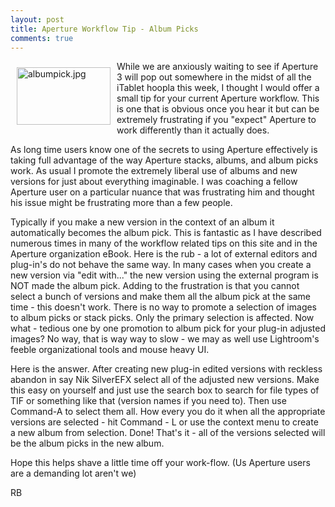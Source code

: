```yaml
---
layout: post
title: Aperture Workflow Tip - Album Picks
comments: true
---
```

<a rel="lightbox" href="/wp-content/uploads/2010/01/albumpick.jpg"><img title="albumpick.jpg" src="/wp-content/uploads/2010/01/.thumbs/.albumpick.jpg" border="0" alt="albumpick.jpg" hspace="10" vspace="10" width="150" height="92" align="left" /></a>While we are anxiously waiting to see if Aperture 3 will pop out somewhere in the midst of all the iTablet hoopla this week, I thought I would offer a small tip for your current Aperture workflow. This is one that is obvious once you hear it but can be extremely frustrating if you "expect" Aperture to work differently than it actually does.

As long time users know one of the secrets to using Aperture effectively is taking full advantage of the way Aperture stacks, albums, and album picks work. As usual I promote the extremely liberal use of albums and new versions for just about everything imaginable. I was coaching a fellow Aperture user on a particular nuance that was frustrating him and thought his issue might be frustrating more than a few people.

Typically if you make a new version in the context of an album it automatically becomes the album pick. This is fantastic as I have described numerous times in many of the workflow related tips on this site and in the Aperture organization eBook. Here is the rub - a lot of external editors and plug-in's do not behave the same way. In many cases when you create a new version via "edit with..." the new version using the external program is NOT made the album pick. Adding to the frustration is that you cannot select a bunch of versions and make them all the album pick at the same time - this doesn't work. There is no way to promote a selection of images to album picks or stack picks. Only the primary selection is affected. Now what - tedious one by one promotion to album pick for your plug-in adjusted images? No way, that is way way to slow - we may as well use Lightroom's feeble organizational tools and mouse heavy UI.

Here is the answer. After creating new plug-in edited versions with reckless abandon in say Nik SilverEFX select all of the adjusted new versions. Make this easy on yourself and just use the search box to search for file types of TIF or something like that (version names if you need to). Then use Command-A to select them all. How every you do it when all the appropriate versions are selected - hit Command - L or use the context menu to create a new album from selection. Done! That's it - all of the versions selected will be the album picks in the new album.

Hope this helps shave a little time off your work-flow. (Us Aperture users are a demanding lot aren't we)

RB